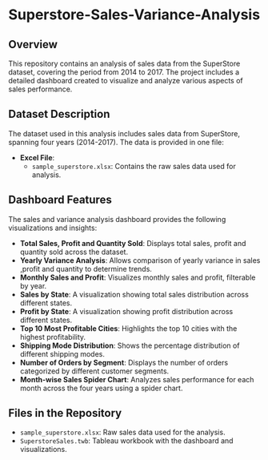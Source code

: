 # Superstore-Sales-Variance-Analysis

## Overview

This repository contains an analysis of sales data from the SuperStore dataset, covering the period from 2014 to 2017. The project includes a detailed dashboard created to visualize and analyze various aspects of sales performance.

## Dataset Description

The dataset used in this analysis includes sales data from SuperStore, spanning four years (2014-2017). The data is provided in one file:

- **Excel File**:
  - `sample_superstore.xlsx`: Contains the raw sales data used for analysis.

## Dashboard Features

The sales and variance analysis dashboard provides the following visualizations and insights:

- **Total Sales, Profit and Quantity Sold**: Displays total sales, profit and quantity sold across the dataset.
- **Yearly Variance Analysis**: Allows comparison of yearly variance in sales ,profit and quantity to determine trends.
- **Monthly Sales and Profit**: Visualizes monthly sales and profit, filterable by year.
- **Sales by State**: A visualization showing total sales distribution across different states.
- **Profit by State**: A visualization showing profit distribution across different states.
- **Top 10 Most Profitable Cities**: Highlights the top 10 cities with the highest profitability.
- **Shipping Mode Distribution**: Shows the percentage distribution of different shipping modes.
- **Number of Orders by Segment**: Displays the number of orders categorized by different customer segments.
- **Month-wise Sales Spider Chart**: Analyzes sales performance for each month across the four years using a spider chart.

## Files in the Repository

- `sample_superstore.xlsx`: Raw sales data used for the analysis.
- `SuperstoreSales.twb`: Tableau workbook with the dashboard and visualizations.

